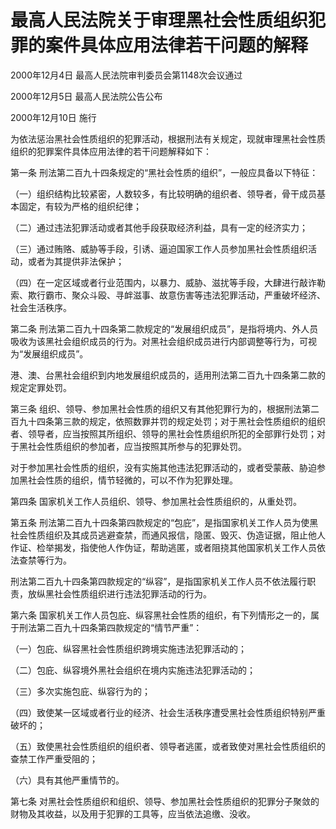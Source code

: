 # 最高人民法院关于审理黑社会性质组织犯罪的案件具体应用法律若干问题的解释

2000年12月4日 最高人民法院审判委员会第1148次会议通过

2000年12月5日 最高人民法院公告公布

2000年12月10日 施行

为依法惩治黑社会性质组织的犯罪活动，根据刑法有关规定，现就审理黑社会性质组织的犯罪案件具体应用法律的若干问题解释如下：

第一条 刑法第二百九十四条规定的“黑社会性质的组织”，一般应具备以下特征：

（一）组织结构比较紧密，人数较多，有比较明确的组织者、领导者，骨干成员基本固定，有较为严格的组织纪律；

（二）通过违法犯罪活动或者其他手段获取经济利益，具有一定的经济实力；

（三）通过贿赂、威胁等手段，引诱、逼迫国家工作人员参加黑社会性质组织活动，或者为其提供非法保护；

（四）在一定区域或者行业范围内，以暴力、威胁、滋扰等手段，大肆进行敲诈勒索、欺行霸市、聚众斗殴、寻衅滋事、故意伤害等违法犯罪活动，严重破坏经济、社会生活秩序。

第二条 刑法第二百九十四条第二款规定的“发展组织成员”，是指将境内、外人员吸收为该黑社会组织成员的行为。对黑社会组织成员进行内部调整等行为，可视为“发展组织成员”。

港、澳、台黑社会组织到内地发展组织成员的，适用刑法第二百九十四条第二款的规定定罪处罚。

第三条 组织、领导、参加黑社会性质的组织又有其他犯罪行为的，根据刑法第二百九十四条第三款的规定，依照数罪并罚的规定处罚；对于黑社会性质组织的组织者、领导者，应当按照其所组织、领导的黑社会性质组织所犯的全部罪行处罚；对于黑社会性质组织的参加者，应当按照其所参与的犯罪处罚。

对于参加黑社会性质的组织，没有实施其他违法犯罪活动的，或者受蒙蔽、胁迫参加黑社会性质的组织，情节轻微的，可以不作为犯罪处理。

第四条 国家机关工作人员组织、领导、参加黑社会性质组织的，从重处罚。

第五条 刑法第二百九十四条第四款规定的“包庇”，是指国家机关工作人员为使黑社会性质组织及其成员逃避查禁，而通风报信，隐匿、毁灭、伪造证据，阻止他人作证、检举揭发，指使他人作伪证，帮助逃匿，或者阻挠其他国家机关工作人员依法查禁等行为。

刑法第二百九十四条第四款规定的“纵容”，是指国家机关工作人员不依法履行职责，放纵黑社会性质组织进行违法犯罪活动的行为。

第六条 国家机关工作人员包庇、纵容黑社会性质的组织，有下列情形之一的，属于刑法第二百九十四条第四款规定的“情节严重”：

（一）包庇、纵容黑社会性质组织跨境实施违法犯罪活动的；

（二）包庇、纵容境外黑社会组织在境内实施违法犯罪活动的；

（三）多次实施包庇、纵容行为的；

（四）致使某一区域或者行业的经济、社会生活秩序遭受黑社会性质组织特别严重破坏的；

（五）致使黑社会性质组织的组织者、领导者逃匿，或者致使对黑社会性质组织的查禁工作严重受阻的；

（六）具有其他严重情节的。

第七条 对黑社会性质组织和组织、领导、参加黑社会性质组织的犯罪分子聚敛的财物及其收益，以及用于犯罪的工具等，应当依法追缴、没收。
